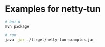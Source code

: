 # Examples for netty-tun

```bash
# build
mvn package

# run
java -jar ./target/netty-tun-examples.jar
```